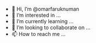 - 👋 Hi, I’m @omarfaruknuman
- 👀 I’m interested in ...
- 🌱 I’m currently learning ...
- 💞️ I’m looking to collaborate on ...
- 📫 How to reach me ...

<!---
omarfaruknuman/omarfaruknuman is a ✨ special ✨ repository because its `README.md` (this file) appears on your GitHub profile.
You can click the Preview link to take a look at your changes.
--->
